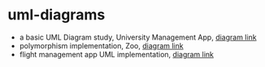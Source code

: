 # uml-diagrams  
- a basic UML Diagram study, University Management App, [diagram link](https://plantuml-server.kkeisuke.dev/svg/jLNBRjim4BppAtZCIp-GGv4YJOCSaXGm-W6Cj7PKYAH1Ka4DD__U5PSlKGhg7dAnjRCxvCmkHTrO9umRvS1O2yg1uQyWEZ3if-hVmDZU7VYZK6874jDySx0E90FLXJAa3S9QNfGV6UTDt_5htYFZOegKa82nTQPNEmGkS_dPUHLJ4PyeFhK3zz2TdTDo0NZ2f8UA9Ms0IpvMlEc-O-zHvZVOerrlvHIPkPna5l5do2JMhUw85KX9_FDssxUm9hn5oamubPBey7oAuBJrNB270t_QQjdNs-dNQ2tvIV9IEIdCuQUAl9FxGH-Wwk3Qu9iTdd1y5wxvlNyW4yg9ritAHDSPm9LBRt4NifQYsjbQueed_Nwl58Tz_dtG_kUSaJLFIoudMi3fZrCd5aVKwrjk6HDp7_Cov7ybFqj-J5I-5wFyOVGM4zhGBEtuyWkgsRHwD1QcsGozzLEsRkpmrIsWoxGEJIk7QrC9kyGfR2XSceY9YbQtqClpxAZ6PdY2UB1GCJV1HarDkET6iylUqNqGEWU_7IZRQ_KqoXT_ukjBn9Ito7fZgaLYW-xcyB9HTS47onKEG8qod5Ql_r4CS8N_tq66fsVtYYSPIuilKdCiBlvPei4KEPl3ntoZiUARyL4vml5zPkcMUS_5-RWsuxxvyoLNns7KUF1uqMI8iHi4yLFz5m00.svg)
- polymorphism implementation, Zoo, [diagram link](https://plantuml-server.kkeisuke.dev/svg/dLFBQWCn3BphAtnCIFS7IWv9AQ67qaDQAEIch8NNi6k3xII7jlzUl_QTXTARDPgHv96zimwDkpGrG4dAaM4L8IS39ws15CyH09wjCrWwLjPeBTihsM3Dle2nGc53x97vl5GY03UIed8Uaig560LrmIOfL-l1EIbPgBC0FmGrItNJsTUCN47kpHDMw-446vlHOMLFk6h9i-WpregoF9ZjmBxNHBGND544f1rdp7tM5WCzXmSY_bvMn2zr07zcZhveOyb6H_yZFr0jET9SFwSUDVUhbkYv8Jje7zKzTgApmRzFb4GVKlXNT6-Cb7-LMdNffI97T4kSdlH4UBtNQgbqVhFRxwB8Re-WxE08Qwq2oElfnICaEWNGBY5YqOWn5EuEqFcVMg2R8EbU03l___pF_0K0.svg)
- flight management app UML implementation, [diagram link](https://plantuml-server.kkeisuke.dev/svg/bLJBJiCm4BpxA_O8glm3Y4ChGIKE8AJo0oPsKqkE6zbk1Mhwx_YnTXuk4foQpEwEPyVJhArZnfqwHKWZj1C63e9nOSXMoVRWu9LfrehEbs3tRPteYD0SMqYZcBMmaQO_6WSN0a0bXmUGseLdpJhXtwmpKhSUMBN2lV2x-zAniX7mBo1vWCz7oR7npG_7rd7S8feG2FHbw3fHewGMbPe_7bvutXNBBDuYLoso2s0jCC6eC0xUbFXvifvx1ZM6xTqCn2keVEMUrSdeRVZnftHzn4KVxjBCj59cZ3mpDSFsaVaZSVpBdzJuX0fY-rH362h5Ke2iU4cJ1TS-ZYNqiYotuDYazMg6NC1vj64nlIr6B3QV5883es4taYBL4Mz9VFN2IA6RAYxFfL8hdTHGxCWpFIx_qQxqacDESjm3bZGNY7eeffYaB3yEb6Bs5aYC7c9qkAIDvZmHmK1IEWo_8W24hFqtmdzIVW00.svg)  


